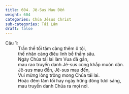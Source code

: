 ```yaml
---
title: 604. Jê-Sus Mau Đến
weight: 604
categories: Chúa Jêsus Christ
sub-categories: Tái Lâm
draft: false
---
```

<dl><dt>Câu 1:</dt><dd data-verse="1">Trần thế tối tăm càng thêm ô tội, <br/>thế nhân càng điêu linh bể thẳm sâu. <br/>Ngày Chúa tái lai làm Vua đã gần, <br/>mau rao truyền danh Jê-sus cùng khắp muôn dân. <br/>Jê-sus mau đến, Jê-sus mau đến, <br/>Vui mừng lòng trông mong Chúa tái lai. <br/>Hoặc đêm tăm tối hay ngày hừng đông tươi sáng, <br/>mau truyền danh Chúa ra mọi nơi. </dd></dl>